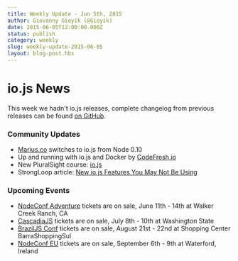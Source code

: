 ```yaml
---
title: Weekly Update - Jun 5th, 2015
author: Giovanny Gioyik (@Gioyik)
date: 2015-06-05T12:00:00.000Z
status: publish
category: weekly
slug: weekly-update-2015-06-05
layout: blog-post.hbs
---
```


# io.js News
This week we hadn't io.js releases, complete changelog from previous releases can be found [on GitHub](https://github.com/nodejs/io.js/blob/master/CHANGELOG.md).

### Community Updates

* [Marius.co](https://twitter.com/edatrero/status/605040698992164864) switches to io.js from Node 0.10
* Up and running with io.js and Docker by [CodeFresh.io](http://blog.codefresh.io/up-and-running-with-io-js-and-docker/)
* New PluralSight course: [io.js](http://www.marcusoft.net/2015/06/new-pluralsight-course-iojs-or-is-it.html)
* StrongLoop article: [New io.js Features You May Not Be Using](https://strongloop.com/strongblog/new-io-js-features-you-may-not-be-using/)

### Upcoming Events

* [NodeConf Adventure](http://nodeconf.com/) tickets are on sale, June 11th - 14th at Walker Creek Ranch, CA
* [CascadiaJS](http://2015.cascadiajs.com/) tickets are on sale, July 8th - 10th at Washington State
* [BrazilJS Conf](http://braziljs.com.br/) tickets are on sale, August 21st - 22nd at Shopping Center BarraShoppingSul
* [NodeConf EU](http://nodeconf.eu/) tickets are on sale, September 6th - 9th at Waterford, Ireland
